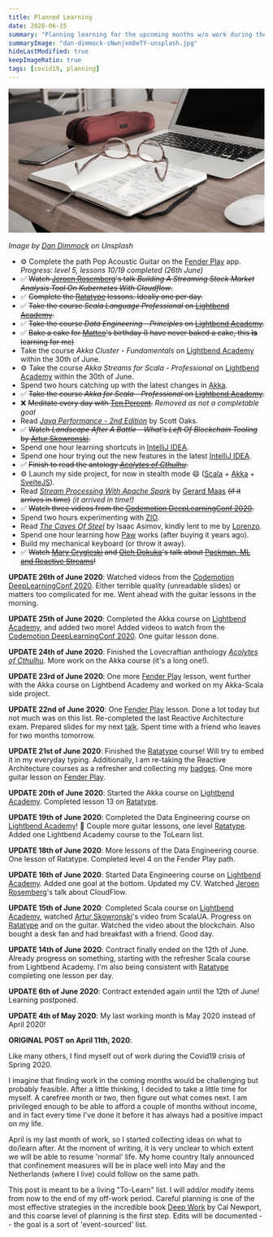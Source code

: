 ```yaml
---
title: Planned Learning
date: 2020-06-15
summary: "Planning learning for the upcoming months w/o work during the Corona crisis"
summaryImage: "dan-dimmock-sNwnjxm8eTY-unsplash.jpg"
hideLastModified: true
keepImageRatio: true
tags: [covid19, planning]
---
```


![Planned Learning](dan-dimmock-sNwnjxm8eTY-unsplash.jpg)

*Image by [Dan Dimmock](https://unsplash.com/@dandimmock) on Unsplash*

* ⚙️ Complete the path Pop Acoustic Guitar on the [Fender Play](https://www.fender.com/play) app. *Progress: level 5, lessons 10/19 completed (26th June)*
* ✅ ~~Watch [Jeroen Rosemberg](https://twitter.com/jeroenrosenberg)'s talk *Building A Streaming Stock Market Analysis Tool On Kubernetes With Cloudflow*.~~
* ✅ ~~Complete the [Ratatype](https://www.ratatype.com) lessons. Ideally one per day.~~
* ✅ ~~Take the course *Scala Language Professional* on [Lightbend Academy](https://academy.lightbend.com).~~
* ✅ ~~Take the course *Data Engineering - Principles* on [Lightbend Academy](https://academy.lightbend.com).~~
* ✅ ~~Bake a cake for [Matteo](https://twitter.com/dj_rtl)'s birthday (I have never baked a cake, this **is** learning for me)~~
* Take the course *Akka Cluster - Fundamentals* on [Lightbend Academy](https://academy.lightbend.com) within the 30th of June.
* ⚙️ Take the course *Akka Streams for Scala - Professional* on [Lightbend Academy](https://academy.lightbend.com) within the 30th of June.
* Spend two hours catching up with the latest changes in [Akka](https://akka.io).
* ✅ ~~Take the course *Akka for Scala - Professional* on [Lightbend Academy](https://academy.lightbend.com).~~
* ❌ ~~Meditate every day with [Ten Percent](https://www.tenpercent.com/).~~ *Removed as not a completable goal*
* Read *[Java Performance - 2nd Edition](http://shop.oreilly.com/product/0636920272250.do)* by Scott Oaks.
* ✅ ~~Watch *Landscape After A Battle – What’s Left Of Blockchain Tooling* by [Artur Skowronski](https://twitter.com/ArturSkowronski).~~
* Spend one hour learning shortcuts in [IntelliJ IDEA](https://twitter.com/intellijidea).
* Spend one hour trying out the new features in the latest [IntelliJ IDEA](https://twitter.com/intellijidea).
* ✅ ~~Finish to read the antology *[Acolytes of Cthulhu](https://en.wikipedia.org/wiki/Acolytes_of_Cthulhu)*.~~
* ⚙️ Launch my side project, for now in stealth mode 😄 ([Scala](https://twitter.com/scala_lang) + [Akka](https://akka.io) + [SvelteJS](https://twitter.com/sveltejs)).
* Read *[Stream Processing With Apache Spark](http://shop.oreilly.com/product/0636920047568.do)* by [Gerard Maas](https://twitter.com/maasg) ~~(if it arrives in time)~~ *(it arrived in time!)*
* ✅ ~~Watch three videos from the [Codemotion DeepLearningConf 2020](https://events.codemotion.com/conferences/online/2020/deep-learning/).~~
* Spend two hours experimenting with [ZIO](https://twitter.com/zioscala).
* Read *[The Caves Of Steel](https://en.wikipedia.org/wiki/The_Caves_of_Steel)* by Isaac Asimov, kindly lent to me by [Lorenzo](https://twitter.com/lorenzograndi4).
* Spend one hour learning how [Paw](paw.cloud) works (after buying it years ago).
* Build my mechanical keyboard (or throw it away).
* ✅ ~~Watch [Mary Grygleski](https://twitter.com/mgrygles) and [Oleh Dokuka](https://twitter.com/OlehDokuka)'s talk about [Packman, ML and Reactive Streams](https://youtu.be/NpkmmorXSYg?t=5980)!~~

**UPDATE 26th of June 2020**: Watched videos from the [Codemotion DeepLearningConf 2020](https://events.codemotion.com/conferences/online/2020/deep-learning/). Either terrible quality (unreadable slides) or matters too complicated for me. Went ahead with the guitar lessons in the morning.

**UPDATE 25th of June 2020**: Completed the Akka course on [Lightbend Academy](https://academy.lightbend.com), and added two more! Added videos to watch from the [Codemotion DeepLearningConf 2020](https://events.codemotion.com/conferences/online/2020/deep-learning/). One guitar lesson done.

**UPDATE 24th of June 2020**: Finished the Lovecraftian anthology *[Acolytes of Cthulhu](https://en.wikipedia.org/wiki/Acolytes_of_Cthulhu)*. More work on the Akka course (it's a long one!).

**UPDATE 23rd of June 2020**: One more [Fender Play](https://www.fender.com/play) lesson, went further with the Akka course on Lightbend Academy and worked on my Akka-Scala side project.

**UPDATE 22nd of June 2020**: One [Fender Play](https://www.fender.com/play) lesson. Done a lot today but not much was on this list. Re-completed the last Reactive Architecture exam. Prepared slides for my next [talk](http://ticofab.io/talks). Spent time with a friend who leaves for two months tomorrow.

**UPDATE 21st of June 2020**: Finished the [Ratatype](https://www.ratatype.com) course! Will try to embed it in my everyday typing. Additionally, I am re-taking the Reactive Architecture courses as a refresher and collecting my [badges](https://www.youracclaim.com/users/fabio-tiriticco/badges). One more guitar lesson on [Fender Play](https://www.fender.com/play).

**UPDATE 20th of June 2020**: Started the Akka course on [Lightbend Academy](https://academy.lightbend.com). Completed lesson 13 on [Ratatype](https://www.ratatype.com).

**UPDATE 19th of June 2020**: Completed the Data Engineering course on [Lightbend Academy](https://academy.lightbend.com)! 🥳 Couple more guitar lessons, one level [Ratatype](https://www.ratatype.com). Added one Lightbend Academy course to the ToLearn list.

**UPDATE 18th of June 2020**: More lessons of the Data Engineering course. One lesson of Ratatype. Completed level 4 on the Fender Play path.

**UPDATE 16th of June 2020**: Started Data Engineering course on [Lightbend Academy](https://academy.lightbend.com). Added one goal at the bottom. Updated my CV. Watched [Jeroen Rosemberg](https://twitter.com/jeroenrosenberg)'s talk about CloudFlow.

**UPDATE 15th of June 2020**: Completed Scala course on [Lightbend Academy](https://academy.lightbend.com), watched [Artur Skowronski](https://twitter.com/ArturSkowronski)'s video from ScalaUA. Progress on [Ratatype](https://www.ratatype.com) and on the guitar. Watched the video about the blockchain. Also bought a desk fan and had breakfast with a friend. Good day.

**UPDATE 14th of June 2020**: Contract finally ended on the 12th of June. Already progress on something, starting with the refresher Scala course from Lightbend Academy. I'm also being consistent with [Ratatype](https://www.ratatype.com) completing one lesson per day.

**UPDATE 6th of June 2020**: Contract extended again until the 12th of June! Learning postponed.

**UPDATE 4th of May 2020**: My last working month is May 2020 instead of April 2020!

**ORIGINAL POST on April 11th, 2020**:

Like many others, I find myself out of work during the Covid19 crisis of Spring 2020.

I imagine that finding work in the coming months would be challenging but probably feasible. After a little thinking, I decided to take a little time for myself. A carefree month or two, then figure out what comes next. I am privileged enough to be able to afford a couple of months without income, and in fact every time I've done it before it has always had a positive impact on my life.

April is my last month of work, so I started collecting ideas on what to do/learn after. At the moment of writing, it is very unclear to which extent we will be able to resume 'normal' life. My home country Italy announced that confinement measures will be in place well into May and the Netherlands (where I live) could follow on the same path.

This post is meant to be a living "To-Learn" list. I will add/or modify items from now to the end of my off-work period. Careful planning is one of the most effective strategies in the incredible book [Deep Work](https://www.calnewport.com/books/deep-work/) by Cal Newport, and this coarse level of planning is the first step. Edits will be documented -- the goal is a sort of 'event-sourced' list.